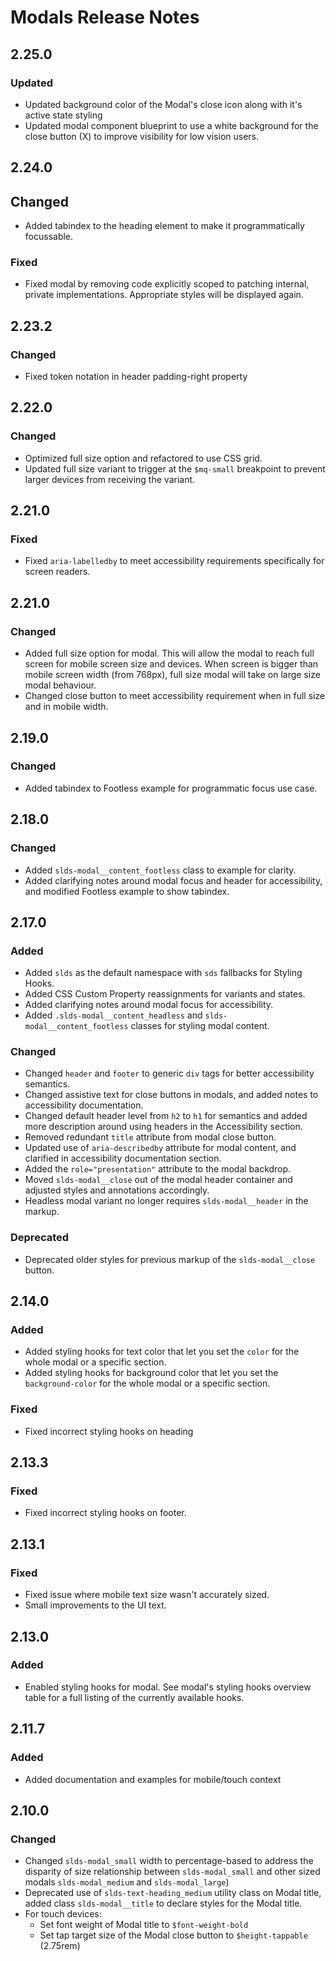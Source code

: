 <!-- Release notes authoring guidelines: http://keepachangelog.com/ -->

# Modals Release Notes

<!-- ## [Unreleased] -->
## 2.25.0

### Updated

- Updated background color of the Modal's close icon along with it's active state styling
- Updated modal component blueprint to use a white background for the close button (X) to improve visibility for low vision users.

## 2.24.0

## Changed

- Added tabindex to the heading element to make it programmatically focussable.

### Fixed

- Fixed modal by removing code explicitly scoped to patching internal, private implementations. Appropriate styles will be displayed again.

## 2.23.2

### Changed

- Fixed token notation in header padding-right property

## 2.22.0

### Changed

- Optimized full size option and refactored to use CSS grid.
- Updated full size variant to trigger at the `$mq-small` breakpoint to prevent larger devices from receiving the variant.

## 2.21.0

### Fixed

- Fixed `aria-labelledby` to meet accessibility requirements specifically for screen readers.

## 2.21.0

### Changed

- Added full size option for modal. This will allow the modal to reach full screen for mobile screen size and devices. When screen is bigger than mobile screen width (from 768px), full size modal will take on large size modal behaviour.
- Changed close button to meet accessibility requirement when in full size and in mobile width.

## 2.19.0

### Changed

- Added tabindex to Footless example for programmatic focus use case.

## 2.18.0

### Changed

- Added `slds-modal__content_footless` class to example for clarity.
- Added clarifying notes around modal focus and header for accessibility, and modified Footless example to show tabindex.

## 2.17.0

### Added

- Added `slds` as the default namespace with `sds` fallbacks for Styling Hooks.
- Added CSS Custom Property reassignments for variants and states.
- Added clarifying notes around modal focus for accessibility.
- Added `.slds-modal__content_headless` and `slds-modal__content_footless` classes for styling modal content.

### Changed

- Changed `header` and `footer` to generic `div` tags for better accessibility semantics.
- Changed assistive text for close buttons in modals, and added notes to accessibility documentation.
- Changed default header level from `h2` to `h1` for semantics and added more description around using headers in the Accessibility section.
- Removed redundant `title` attribute from modal close button.
- Updated use of `aria-describedby` attribute for modal content, and clarified in accessibility documentation section.
- Added the `role="presentation"` attribute to the modal backdrop.
- Moved `slds-modal__close` out of the modal header container and adjusted styles and annotations accordingly.
- Headless modal variant no longer requires `slds-modal__header` in the markup.

### Deprecated

- Deprecated older styles for previous markup of the `slds-modal__close` button.

## 2.14.0

### Added

- Added styling hooks for text color that let you set the `color` for the whole modal or a specific section.
- Added styling hooks for background color that let you set the `background-color` for the whole modal or a specific section.

### Fixed

- Fixed incorrect styling hooks on heading

## 2.13.3

### Fixed

- Fixed incorrect styling hooks on footer.

## 2.13.1

### Fixed

- Fixed issue where mobile text size wasn't accurately sized.
- Small improvements to the UI text.

## 2.13.0

### Added

- Enabled styling hooks for modal. See modal's styling hooks overview table for a full listing of the currently available hooks.

## 2.11.7

### Added

- Added documentation and examples for mobile/touch context

## 2.10.0

### Changed

- Changed `slds-modal_small` width to percentage-based to address the disparity of size relationship between `slds-modal_small` and other sized modals `slds-modal_medium` and `slds-modal_large`)
- Deprecated use of `slds-text-heading_medium` utility class on Modal title, added class `slds-modal__title` to declare styles for the Modal title.
- For touch devices:
  - Set font weight of Modal title to `$font-weight-bold`
  - Set tap target size of the Modal close button to `$height-tappable` (2.75rem)

<!-- ## [VERSION] -->
